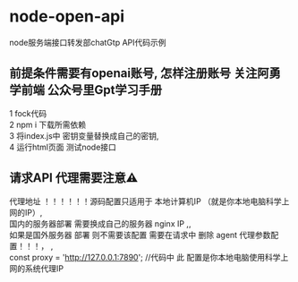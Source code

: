 # node-open-api
node服务端接口转发部chatGtp API代码示例
## 前提条件需要有openai账号, 怎样注册账号 关注阿勇学前端 公众号里Gpt学习手册
1 fock代码<br/>
2 npm i 下载所需依赖<br/>
3 将index.js中 密钥变量替换成自己的密钥,<br/>
4 运行html页面 测试node接口<br/>
## 请求API 代理需要注意⚠️
代理地址 ！！！！！！源码配置只适用于 本地计算机IP （就是你本地电脑科学上网的IP）,<br/>
国内的服务器部署 需要换成自己的服务器 nginx IP ,,<br/>
如果是国外服务器 部署 则不需要该配置 需要在请求中 删除 agent 代理参数配置！！！， ,<br/>
const proxy = 'http://127.0.0.1:7890';  //代码中 此 配置是你本地电脑使用科学上网的系统代理IP

